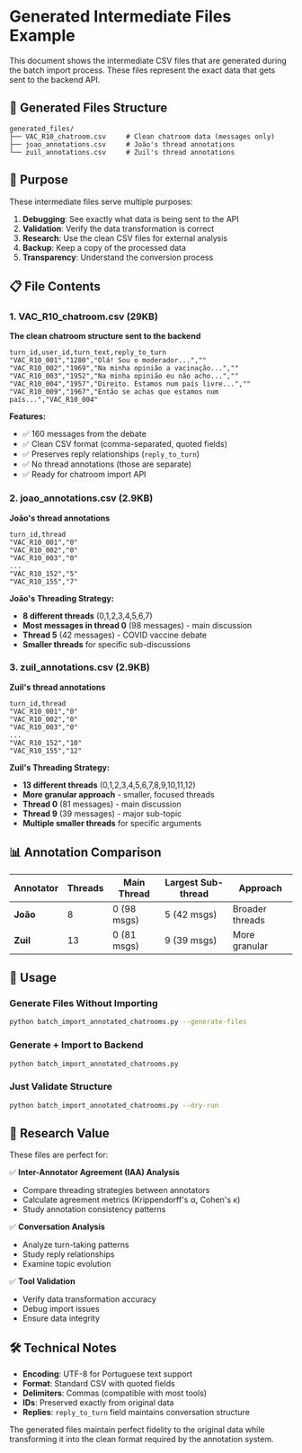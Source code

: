 # Generated Intermediate Files Example

This document shows the intermediate CSV files that are generated during the batch import process. These files represent the exact data that gets sent to the backend API.

## 📁 Generated Files Structure

```
generated_files/
├── VAC_R10_chatroom.csv     # Clean chatroom data (messages only)
├── joao_annotations.csv     # João's thread annotations  
└── zuil_annotations.csv     # Zuil's thread annotations
```

## 🎯 Purpose

These intermediate files serve multiple purposes:

1. **Debugging**: See exactly what data is being sent to the API
2. **Validation**: Verify the data transformation is correct
3. **Research**: Use the clean CSV files for external analysis
4. **Backup**: Keep a copy of the processed data
5. **Transparency**: Understand the conversion process

## 📋 File Contents

### 1. VAC_R10_chatroom.csv (29KB)
**The clean chatroom structure sent to the backend**

```csv
turn_id,user_id,turn_text,reply_to_turn
"VAC_R10_001","1280","Olá! Sou o moderador...","" 
"VAC_R10_002","1969","Na minha opinião a vacinação...","" 
"VAC_R10_003","1952","Na minha opinião eu não acho...","" 
"VAC_R10_004","1957","Direito. Estamos num país livre...","" 
"VAC_R10_009","1967","Então se achas que estamos num país...","VAC_R10_004"
```

**Features:**
- ✅ 160 messages from the debate
- ✅ Clean CSV format (comma-separated, quoted fields)
- ✅ Preserves reply relationships (`reply_to_turn`)
- ✅ No thread annotations (those are separate)
- ✅ Ready for chatroom import API

### 2. joao_annotations.csv (2.9KB)
**João's thread annotations**

```csv
turn_id,thread
"VAC_R10_001","0"
"VAC_R10_002","0" 
"VAC_R10_003","0"
...
"VAC_R10_152","5"
"VAC_R10_155","7"
```

**João's Threading Strategy:**
- **8 different threads** (0,1,2,3,4,5,6,7)
- **Most messages in thread 0** (98 messages) - main discussion
- **Thread 5** (42 messages) - COVID vaccine debate
- **Smaller threads** for specific sub-discussions

### 3. zuil_annotations.csv (2.9KB) 
**Zuil's thread annotations**

```csv
turn_id,thread
"VAC_R10_001","0"
"VAC_R10_002","0"
"VAC_R10_003","0" 
...
"VAC_R10_152","10"
"VAC_R10_155","12"
```

**Zuil's Threading Strategy:**
- **13 different threads** (0,1,2,3,4,5,6,7,8,9,10,11,12)
- **More granular approach** - smaller, focused threads
- **Thread 0** (81 messages) - main discussion
- **Thread 9** (39 messages) - major sub-topic
- **Multiple smaller threads** for specific arguments

## 📊 Annotation Comparison

| Annotator | Threads | Main Thread | Largest Sub-thread | Approach |
|-----------|---------|-------------|-------------------|----------|
| **João**  | 8       | 0 (98 msgs) | 5 (42 msgs)       | Broader threads |
| **Zuil**  | 13      | 0 (81 msgs) | 9 (39 msgs)       | More granular |

## 🔄 Usage

### Generate Files Without Importing
```bash
python batch_import_annotated_chatrooms.py --generate-files
```

### Generate + Import to Backend
```bash
python batch_import_annotated_chatrooms.py
```

### Just Validate Structure
```bash
python batch_import_annotated_chatrooms.py --dry-run
```

## 🎯 Research Value

These files are perfect for:

✅ **Inter-Annotator Agreement (IAA) Analysis**
- Compare threading strategies between annotators
- Calculate agreement metrics (Krippendorff's α, Cohen's κ)
- Study annotation consistency patterns

✅ **Conversation Analysis**
- Analyze turn-taking patterns
- Study reply relationships
- Examine topic evolution

✅ **Tool Validation**
- Verify data transformation accuracy
- Debug import issues
- Ensure data integrity

## 🛠️ Technical Notes

- **Encoding**: UTF-8 for Portuguese text support
- **Format**: Standard CSV with quoted fields
- **Delimiters**: Commas (compatible with most tools)
- **IDs**: Preserved exactly from original data
- **Replies**: `reply_to_turn` field maintains conversation structure

The generated files maintain perfect fidelity to the original data while transforming it into the clean format required by the annotation system. 